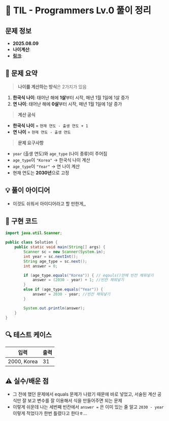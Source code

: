 # 📌 TIL - Programmers Lv.0 풀이 정리

## 문제 정보
- **2025.08.09**
- **나이계산**: 
- **[링크](https://school.programmers.co.kr/learn/courses/30/lessons/250131)**: 

## 📝 문제 요약
> **나이를 계산하는 방식**은 2가지가 있음  
  1. **한국식 나이**: 태어난 해에 **1살**부터 시작, 매년 1월 1일에 1살 증가  
  2. **연 나이**: 태어난 해에 **0살**부터 시작, 매년 1월 1일에 1살 증가  

> **계산 공식**
  - **한국식 나이** = `현재 연도 - 출생 연도 + 1`
  - **연 나이** = `현재 연도 - 출생 연도`

> **문제 요구사항**
  - `year` (출생 연도)와 `age_type` (나이 종류)이 주어짐
  - `age_type`이 `"Korea"` → 한국식 나이 계산  
  - `age_type`이 `"Year"` → 연 나이 계산  
  - 현재 연도는 **2030년**으로 고정

## 💡 풀이 아이디어
- 이것도 쉬워서 아이디어라고 할 만한게,,

## 🧩 구현 코드
```java
import java.util.Scanner;

public class Solution {
    public static void main(String[] args) {
        Scanner sc = new Scanner(System.in);
        int year = sc.nextInt();
        String age_type = sc.next();
        int answer = 0;

        if (age_type.equals("Korea")) { // eqauls()안에 빈칸 채워넣기
            answer = (2030 - year) + 1; //빈칸 채워넣기
        }
        else if (age_type.equals("Year")) {
            answer = 2030 - year; //빈칸 채워넣기
        }

        System.out.println(answer);
    }
}

```

## 🔍 테스트 케이스
|    입력     | 출력 |
|-------------|------|
| 2000, Korea |  31  |

## ⚠️ 실수/배운 점
- 그 전에 했던 문제에서 equals 문제가 나왔기 때문에 바로 넣었고, 서술된 계산 공식만 잘 보고 변수를 잘 이용해서 식을 만들어주면 되는 문제
- 이렇게 쉬운데 나는 세번째 빈칸에서 `answer =` 은 이미 있는 줄 알고 `2030 - year` 이렇게 적었다가 한번 틀렸다고 한다ㅎ...
